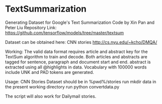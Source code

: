 # TextSummarization
Generating Dataset for Google's Text Summarization Code by Xin Pan and Peter Liu 
Repository Link: https://github.com/tensorflow/models/tree/master/textsum

Dataset can be obtained here: CNN stories http://cs.nyu.edu/~kcho/DMQA/

Working:
The valid data format requires article and abstract key for the TextSum algorithm to train and decode.
Both articles and abstracts are tagged for sentence, paragraph and document start and end.
abstract is extracted using all @highlights in data.
Vocabulary with 100000 words include UNK and PAD tokens are generated.

Usage:
CNN Stories Dataset should be in %pwd%/stories
run mkdir data in the present working directory
run python convertdata.py

The script will also work for Dailymail stories.

